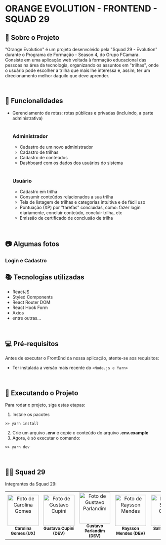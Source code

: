 # ORANGE EVOLUTION - FRONTEND - SQUAD 29

## 📙 Sobre o Projeto

"Orange Evolution" é um projeto desenvolvido pela "Squad 29 - Evolution" durante o Programa de Formação - Season 4, do Grupo FCamara. <br>
Consiste em uma aplicação web voltada à formação educacional das pessoas na área da tecnologia, organizando os assuntos em "trilhas", onde o usuário pode escolher a trilha que mais lhe interessa e, assim, ter um direcionamento melhor daquilo que deve aprender.

<br>

## 📃 Funcionalidades

<ul>
  <li>Gerenciamento de rotas: rotas públicas e privadas (incluindo, a parte administrativa)</li>
  <br>

  ### Administrador
  <ul>
    <li>Cadastro de um novo administrador</li>
    <li>Cadastro de trilhas</li>
    <li>Cadastro de conteúdos</li>
    <li>Dashboard com os dados dos usuários do sistema</li>
  </ul>
  <br>

  ### Usuário
  <ul>
    <li>Cadastro em trilha</li>
    <li>Consumir conteúdos relacionados a sua trilha</li>
    <li>Tela de listagem de trilhas e categorias intuitiva e de fácil uso</li>
    <li>Pontuação (XP) por "tarefas" concluídas, como: fazer login diariamente, concluir conteúdo, concluir trilha, etc</li>
    <li>Emissão de certificado de conclusão de trilha</li>
  </ul>
</ul>

<br>

## 📷 Algumas fotos


### Login e Cadastro



## 📚 Tecnologias utilizadas

<ul>
  <li>ReactJS</li>
  <li>Styled Components</li>
  <li>React Router DOM</li>
  <li>React Hook Form</li>
  <li>Axios</li>
  <li>entre outras...</li>
</ul>

<br>

## 💻 Pré-requisitos

Antes de executar o FrontEnd da nossa aplicação, atente-se aos requisitos:
* Ter instalada a versão mais recente do `<Node.js e Yarn>`

<br>

## 🚀 Executando o Projeto

Para rodar o projeto, siga estas etapas:

1. Instale os pacotes<br>
```
>> yarn install
```
2. Crie um arquivo <b>.env</b> e copie o conteúdo do arquivo <b>.env.example</b>
3. Agora, é só executar o comando:<br>
```
>> yarn dev
```
<br>

## 👨‍💻 Squad 29

Integrantes da Squad 29:

<table>
  <tr>
    <td align="center">
      <a href="https://www.linkedin.com/in/carolaguxuidesigner/">
        <img src="https://media-exp1.licdn.com/dms/image/C4D03AQGDMZCx1dI_sw/profile-displayphoto-shrink_200_200/0/1653525944457?e=1674086400&v=beta&t=8-7ciCzqVpLUwzfbxuHWOUNg4Q0YpGUhRDs8lw6-er4" width="100px;" alt="Foto de Carolina Gomes"/><br>
        <sub>
          <b>Carolina Gomes (UX)</b>
        </sub>
      </a>
    </td>
    <td align="center">
      <a href="https://www.linkedin.com/in/gustavo-cupini-5a244196/">
        <img src="https://media-exp1.licdn.com/dms/image/D5603AQGFrr2Irkbyiw/profile-displayphoto-shrink_200_200/0/1666885942113?e=1674086400&v=beta&t=ZtOsmVfHkcr-UwFpqiU_fnQUGdMEDkETNmfCsTSPn9Q" width="100px;" alt="Foto de Gustavo Cupini"/><br>
        <sub>
          <b>Gustavo Cupini (DEV)</b>
        </sub>
      </a>
    </td>
    <td align="center">
      <a href="https://www.linkedin.com/in/gustavoparlandim/">
        <img src="https://media-exp1.licdn.com/dms/image/C4E03AQEzwDGp4OoRDw/profile-displayphoto-shrink_200_200/0/1642784505610?e=1674086400&v=beta&t=oY5AurMPpBMQ95G0ISGYsf98jsxr-DNgwOIpQFXpKII" width="100px;" alt="Foto de Gustavo Parlandim"/><br>
        <sub>
          <b>Gustavo Parlandim (DEV)</b>
        </sub>
      </a>
    </td>
    <td align="center">
      <a href="https://www.linkedin.com/in/raysson-mendes-a298b2234/">
        <img src="https://media-exp1.licdn.com/dms/image/D4D35AQG8NZ5C6CLldw/profile-framedphoto-shrink_200_200/0/1666999414393?e=1669172400&v=beta&t=YvxISPqLOGdfYa_TX0MHQaHA7u2H3VrgIYnVanw0aAg" width="100px;" alt="Foto de Raysson Mendes"/><br>
        <sub>
          <b>Raysson Mendes (DEV)</b>
        </sub>
      </a>
    </td>
    <td align="center">
      <a href="https://www.linkedin.com/in/sallyscarlos/">
        <img src="https://media-exp1.licdn.com/dms/image/D4D03AQE1YPBcB559-g/profile-displayphoto-shrink_200_200/0/1665920235545?e=1674086400&v=beta&t=99elmLWMvELaTcWv0PcqAklMvFpZdfOFEBe1SbqkUD0" width="100px;" alt="Foto de Sallys Carlos"/><br>
        <sub>
          <b>Sallys Carlos (DEV)</b>
        </sub>
      </a>
    </td>
  </tr>
</table>

<br>
